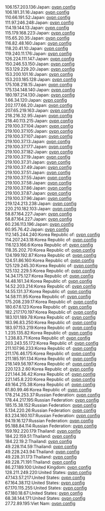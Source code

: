 106.157.203.136:Japan: [ovpn config](vpn/106_157_203_136.ovpn)  
106.181.31.16:Japan: [ovpn config](vpn/106_181_31_16.ovpn)  
110.66.191.52:Japan: [ovpn config](vpn/110_66_191_52.ovpn)  
111.97.246.248:Japan: [ovpn config](vpn/111_97_246_248.ovpn)  
114.19.144.13:Japan: [ovpn config](vpn/114_19_144_13.ovpn)  
115.179.168.223:Japan: [ovpn config](vpn/115_179_168_223.ovpn)  
115.65.20.35:Japan: [ovpn config](vpn/115_65_20_35.ovpn)  
116.82.48.160:Japan: [ovpn config](vpn/116_82_48_160.ovpn)  
118.20.41.10:Japan: [ovpn config](vpn/118_20_41_10.ovpn)  
119.240.11.176:Japan: [ovpn config](vpn/119_240_11_176.ovpn)  
126.224.111.147:Japan: [ovpn config](vpn/126_224_111_147.ovpn)  
150.246.53.150:Japan: [ovpn config](vpn/150_246_53_150.ovpn)  
153.129.229.20:Japan: [ovpn config](vpn/153_129_229_20.ovpn)  
153.200.101.16:Japan: [ovpn config](vpn/153_200_101_16.ovpn)  
153.203.185.128:Japan: [ovpn config](vpn/153_203_185_128.ovpn)  
175.108.218.15:Japan: [ovpn config](vpn/175_108_218_15.ovpn)  
175.134.148.140:Japan: [ovpn config](vpn/175_134_148_140.ovpn)  
180.197.214.130:Japan: [ovpn config](vpn/180_197_214_130.ovpn)  
1.66.34.120:Japan: [ovpn config](vpn/1_66_34_120.ovpn)  
202.177.66.20:Japan: [ovpn config](vpn/202_177_66_20.ovpn)  
207.65.219.163:Japan: [ovpn config](vpn/207_65_219_163.ovpn)  
218.216.32.95:Japan: [ovpn config](vpn/218_216_32_95.ovpn)  
218.40.113.215:Japan: [ovpn config](vpn/218_40_113_215.ovpn)  
219.100.37.104:Japan: [ovpn config](vpn/219_100_37_104.ovpn)  
219.100.37.105:Japan: [ovpn config](vpn/219_100_37_105.ovpn)  
219.100.37.107:Japan: [ovpn config](vpn/219_100_37_107.ovpn)  
219.100.37.13:Japan: [ovpn config](vpn/219_100_37_13.ovpn)  
219.100.37.177:Japan: [ovpn config](vpn/219_100_37_177.ovpn)  
219.100.37.182:Japan: [ovpn config](vpn/219_100_37_182.ovpn)  
219.100.37.19:Japan: [ovpn config](vpn/219_100_37_19.ovpn)  
219.100.37.31:Japan: [ovpn config](vpn/219_100_37_31.ovpn)  
219.100.37.49:Japan: [ovpn config](vpn/219_100_37_49.ovpn)  
219.100.37.51:Japan: [ovpn config](vpn/219_100_37_51.ovpn)  
219.100.37.55:Japan: [ovpn config](vpn/219_100_37_55.ovpn)  
219.100.37.58:Japan: [ovpn config](vpn/219_100_37_58.ovpn)  
219.100.37.86:Japan: [ovpn config](vpn/219_100_37_86.ovpn)  
219.100.37.87:Japan: [ovpn config](vpn/219_100_37_87.ovpn)  
219.100.37.96:Japan: [ovpn config](vpn/219_100_37_96.ovpn)  
219.124.213.238:Japan: [ovpn config](vpn/219_124_213_238.ovpn)  
220.210.182.103:Japan: [ovpn config](vpn/220_210_182_103.ovpn)  
58.87.164.227:Japan: [ovpn config](vpn/58_87_164_227.ovpn)  
58.87.164.227:Japan: [ovpn config](vpn/58_87_164_227.ovpn)  
60.236.113.196:Japan: [ovpn config](vpn/60_236_113_196.ovpn)  
60.95.76.42:Japan: [ovpn config](vpn/60_95_76_42.ovpn)  
112.145.244.240:Korea Republic of: [ovpn config](vpn/112_145_244_240.ovpn)  
114.207.243.18:Korea Republic of: [ovpn config](vpn/114_207_243_18.ovpn)  
116.123.166.6:Korea Republic of: [ovpn config](vpn/116_123_166_6.ovpn)  
118.35.202.70:Korea Republic of: [ovpn config](vpn/118_35_202_70.ovpn)  
124.199.192.87:Korea Republic of: [ovpn config](vpn/124_199_192_87.ovpn)  
124.51.86.160:Korea Republic of: [ovpn config](vpn/124_51_86_160.ovpn)  
125.129.245.30:Korea Republic of: [ovpn config](vpn/125_129_245_30.ovpn)  
125.132.229.5:Korea Republic of: [ovpn config](vpn/125_132_229_5.ovpn)  
14.34.175.127:Korea Republic of: [ovpn config](vpn/14_34_175_127.ovpn)  
14.48.161.34:Korea Republic of: [ovpn config](vpn/14_48_161_34.ovpn)  
14.52.203.214:Korea Republic of: [ovpn config](vpn/14_52_203_214.ovpn)  
14.55.131.37:Korea Republic of: [ovpn config](vpn/14_55_131_37.ovpn)  
14.58.111.95:Korea Republic of: [ovpn config](vpn/14_58_111_95.ovpn)  
175.208.239.17:Korea Republic of: [ovpn config](vpn/175_208_239_17.ovpn)  
180.67.6.123:Korea Republic of: [ovpn config](vpn/180_67_6_123.ovpn)  
182.217.170.197:Korea Republic of: [ovpn config](vpn/182_217_170_197.ovpn)  
183.101.189.78:Korea Republic of: [ovpn config](vpn/183_101_189_78.ovpn)  
183.96.83.250:Korea Republic of: [ovpn config](vpn/183_96_83_250.ovpn)  
183.97.153.219:Korea Republic of: [ovpn config](vpn/183_97_153_219.ovpn)  
1.235.135.82:Korea Republic of: [ovpn config](vpn/1_235_135_82.ovpn)  
1.238.83.71:Korea Republic of: [ovpn config](vpn/1_238_83_71.ovpn)  
203.243.55.172:Korea Republic of: [ovpn config](vpn/203_243_55_172.ovpn)  
211.107.96.233:Korea Republic of: [ovpn config](vpn/211_107_96_233.ovpn)  
211.176.46.175:Korea Republic of: [ovpn config](vpn/211_176_46_175.ovpn)  
211.185.191.134:Korea Republic of: [ovpn config](vpn/211_185_191_134.ovpn)  
218.149.56.197:Korea Republic of: [ovpn config](vpn/218_149_56_197.ovpn)  
220.123.2.60:Korea Republic of: [ovpn config](vpn/220_123_2_60.ovpn)  
221.144.36.42:Korea Republic of: [ovpn config](vpn/221_144_36_42.ovpn)  
221.145.8.220:Korea Republic of: [ovpn config](vpn/221_145_8_220.ovpn)  
49.164.215.38:Korea Republic of: [ovpn config](vpn/49_164_215_38.ovpn)  
61.80.99.46:Korea Republic of: [ovpn config](vpn/61_80_99_46.ovpn)  
178.214.253.37:Russian Federation: [ovpn config](vpn/178_214_253_37.ovpn)  
178.44.217.195:Russian Federation: [ovpn config](vpn/178_44_217_195.ovpn)  
185.15.38.152:Russian Federation: [ovpn config](vpn/185_15_38_152.ovpn)  
5.134.220.26:Russian Federation: [ovpn config](vpn/5_134_220_26.ovpn)  
83.234.160.107:Russian Federation: [ovpn config](vpn/83_234_160_107.ovpn)  
94.19.16.127:Russian Federation: [ovpn config](vpn/94_19_16_127.ovpn)  
95.188.84.114:Russian Federation: [ovpn config](vpn/95_188_84_114.ovpn)  
159.192.220.179:Thailand: [ovpn config](vpn/159_192_220_179.ovpn)  
184.22.159.51:Thailand: [ovpn config](vpn/184_22_159_51.ovpn)  
184.22.19.2:Thailand: [ovpn config](vpn/184_22_19_2.ovpn)  
49.228.114.59:Thailand: [ovpn config](vpn/49_228_114_59.ovpn)  
49.228.243.94:Thailand: [ovpn config](vpn/49_228_243_94.ovpn)  
49.228.31.173:Thailand: [ovpn config](vpn/49_228_31_173.ovpn)  
49.228.71.191:Thailand: [ovpn config](vpn/49_228_71_191.ovpn)  
86.27.189.100:United Kingdom: [ovpn config](vpn/86_27_189_100.ovpn)  
128.211.249.220:United States: [ovpn config](vpn/128_211_249_220.ovpn)  
47.143.57.217:United States: [ovpn config](vpn/47_143_57_217.ovpn)  
67.164.38.112:United States: [ovpn config](vpn/67_164_38_112.ovpn)  
67.170.115.255:United States: [ovpn config](vpn/67_170_115_255.ovpn)  
67.180.18.67:United States: [ovpn config](vpn/67_180_18_67.ovpn)  
68.38.144.171:United States: [ovpn config](vpn/68_38_144_171.ovpn)  
27.72.89.195:Viet Nam: [ovpn config](vpn/27_72_89_195.ovpn)  
